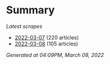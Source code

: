 # Summary
*Latest scrapes*
* [2022-03-07](https://github.com/nuuuwan/news_lk/blob/data/news_lk.2022-03-07.json) (220 articles)
* [2022-03-08](https://github.com/nuuuwan/news_lk/blob/data/news_lk.2022-03-08.json) (105 articles)

*Generated at 04:09PM, March 08, 2022*